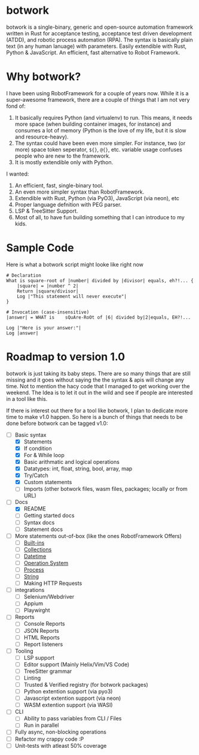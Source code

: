 # botwork

botwork is a single-binary, generic and open-source automation framework written in Rust for acceptance testing, acceptance test driven development (ATDD), and robotic process automation (RPA). The syntax is basically plain text (in any human lanuage) with parameters. Easily extendible with Rust, Python & JavaScript. An efficient, fast alternative to Robot Framework.

# Why botwork?

I have been using RobotFramework for a couple of years now. While it is a super-awesome framework, there are a couple of things that I am not very fond of:

1. It basically requires Python (and virtualenv) to run. This means, it needs more space (when building container images, for instance) and consumes a lot of memory (Python is the love of my life, but it is slow and resource-heavy).
2. The syntax could have been even more simpler. For instance, two (or more) space token seperator, `${}`, `@{}`, etc. variable usage confuses people who are new to the framework.
3. It is mostly extendible only with Python.

I wanted:

1. An efficient, fast, single-binary tool.
1. An even more simpler syntax than RobotFramework.
1. Extendible with Rust, Python (via PyO3), JavaScript (via neon), etc
1. Proper language defnition with PEG parser.
1. LSP & TreeSitter Support. 
1. Most of all, to have fun building something that I can introduce to my kids.


# Sample Code

Here is what a botwork script might looke like right now

```botwork
# Declaration
What is square-root of |number| divided by |divisor| equals, eh?!... {
	|square| = |number ^ 2|
	Return |square/divisor| 
	Log |"This statement will never execute"|
}

# Invocation (case-insensitive)
|answer| = WHAT is    sQuAre-RoOt of |6| divided by|2|equals, EH?!...

Log |"Here is your answer:"|
Log |answer|
```

# Roadmap to version 1.0

botwork is just taking its baby steps. There are so many things that are still missing and it goes without saying the the syntax & apis will change any time. Not to mention the hacy code that I managed to get working over the weekend. The Idea is to let it out in the wild and see if people are interested in a tool like this. 

If there is interest out there for a tool like botwork, I plan to dedicate more time to make v1.0 happen. So here is a bunch of things that needs to be done before botwork can be tagged v1.0:

- [ ] Basic syntax
  - [x] Statements
  - [x] If condition
  - [x] For & While loop
  - [x] Basic arithmatic and logical operations
  - [x] Datatypes: int, float, string, bool, array, map
  - [x] Try/Catch
  - [x] Custom statements
  - [ ] Imports (other botwork files, wasm files, packages; locally or from URL)
- [ ] Docs
  - [x] README
  - [ ] Getting started docs
  - [ ] Syntax docs
  - [ ] Statement docs
- [ ] More statements out-of-box (like the ones RobotFramework Offers)
  - [ ] [Built-ins](http://robotframework.org/robotframework/latest/libraries/BuiltIn.html)
  - [ ] [Collections](http://robotframework.org/robotframework/latest/libraries/Collections.html)
  - [ ] [Datetime](http://robotframework.org/robotframework/latest/libraries/DateTime.html)
  - [ ] [Operation System](http://robotframework.org/robotframework/latest/libraries/OperatingSystem.html)
  - [ ] [Process](http://robotframework.org/robotframework/latest/libraries/Process.html)
  - [ ] [String](http://robotframework.org/robotframework/latest/libraries/String.html)
  - [ ] Making HTTP Requests
- [ ] integrations
  - [ ] Selenium/Webdriver
  - [ ] Appium
  - [ ] Playwirght
- [ ] Reports
  - [ ] Console Reports
  - [ ] JSON Reports
  - [ ] HTML Reports
  - [ ] Report listeners
- [ ] Tooling
  - [ ] LSP support
  - [ ] Editor support (Mainly Helix/Vim/VS Code)
  - [ ] TreeSitter grammar
  - [ ] Linting  
  - [ ] Trusted & Verified registry (for botwork packages)
  - [ ] Python extention support (via pyo3)
  - [ ] Javascript extention support (via neon)
  - [ ] WASM extention support (via WASI)
- [ ] CLI
  - [ ] Ability to pass variables from CLI / Files
  - [ ] Run in parallel
- [ ] Fully async, non-blocking operations
- [ ] Refactor my crappy code :P 
- [ ] Unit-tests with atleast 50% coverage 
